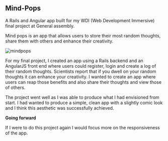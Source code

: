 ## Mind-Pops

A Rails and Angular app built for my WDI (Web Development Immersive) final project at General assembly.

Mind pops is an app that allows users to store their most random thoughts, share them with others and enhance their creativity.

![mindpops](https://cloud.githubusercontent.com/assets/22101072/26105246/1e875936-3a39-11e7-8618-cfdea4b28740.png)

For my final project, I created an app using a Rails backend and an AngularJS front end where users could register, login and create a log of their random thoughts. Scientists report that if you dwell on your random thoughts it can enhance your creativity. I wanted to create an app where users can reap those benefits and also share their thoughts and view those of others.



The project went well as I was able to produce what I had envisioned from start. I had wanted to produce a simple, clean app with a slightly comic look and I think this aesthetic was successfully achieved.

**Going forward**

If I were to do this project again I would focus more on the responsiveness of the app.
